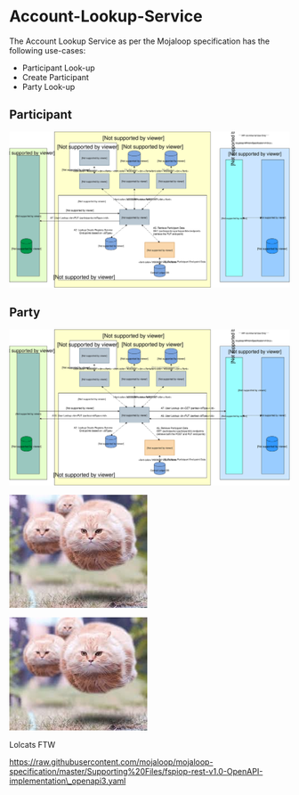 # Account-Lookup-Service

The Account Lookup Service as per the Mojaloop specification has the following use-cases:

* Participant Look-up
* Create Participant
* Party Look-up

## Participant

![](../.gitbook/assets/arch-flow-account-lookup-paticipants.svg)

## Party

![](../.gitbook/assets/arch-flow-account-lookup-parties%20%281%29.svg)

![testing caption](../.gitbook/assets/bestimageontheinternet.jpeg)

![testing captionv2 www](../.gitbook/assets/bestimageontheinternetv2.jpeg)

Lolcats FTW

<swagger>https://raw.githubusercontent.com/mojaloop/mojaloop-specification/master/Supporting%20Files/fspiop-rest-v1.0-OpenAPI-implementation\_openapi3.yaml</swagger>
